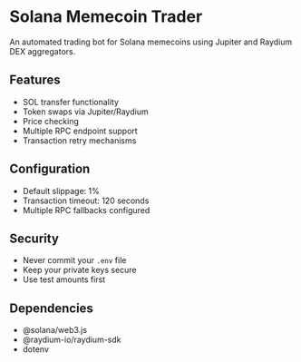 # Solana Memecoin Trader

An automated trading bot for Solana memecoins using Jupiter and Raydium DEX aggregators.

## Features

- SOL transfer functionality
- Token swaps via Jupiter/Raydium
- Price checking
- Multiple RPC endpoint support
- Transaction retry mechanisms


## Configuration

- Default slippage: 1%
- Transaction timeout: 120 seconds
- Multiple RPC fallbacks configured

## Security

- Never commit your `.env` file
- Keep your private keys secure
- Use test amounts first

## Dependencies

- @solana/web3.js
- @raydium-io/raydium-sdk
- dotenv